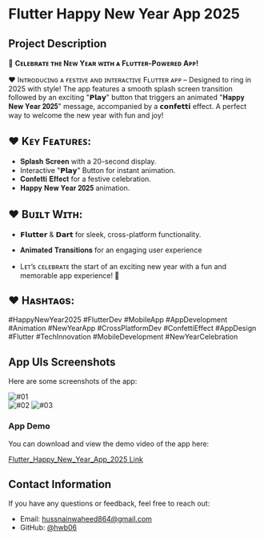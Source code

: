 # Flutter Happy New Year App 2025
 
## **Project Description**
🎉 **Cᴇʟᴇʙʀᴀᴛᴇ ᴛʜᴇ Nᴇᴡ Yᴇᴀʀ ᴡɪᴛʜ ᴀ Fʟᴜᴛᴛᴇʀ-Pᴏᴡᴇʀᴇᴅ Aᴘᴘ!**

♥ Iɴᴛʀᴏᴅᴜᴄɪɴɢ ᴀ ғᴇsᴛɪᴠᴇ ᴀɴᴅ ɪɴᴛᴇʀᴀᴄᴛɪᴠᴇ Fʟᴜᴛᴛᴇʀ ᴀᴘᴘ – Designed to ring in 2025 with style! The app features a smooth splash screen transition followed by an exciting "𝗣𝗹𝗮𝘆" button that triggers an animated "𝐇𝐚𝐩𝐩𝐲 𝐍𝐞𝐰 𝐘𝐞𝐚𝐫 𝟐𝟎𝟐𝟓" message, accompanied by a 𝗰𝗼𝗻𝗳𝗲𝘁𝘁𝗶 effect. A perfect way to welcome the new year with fun and joy!

## ♥ **Kᴇʏ Fᴇᴀᴛᴜʀᴇꜱ**:
- 𝐒𝐩𝐥𝐚𝐬𝐡 𝐒𝐜𝐫𝐞𝐞𝐧 with a 20-second display.
- Interactive "𝗣𝗹𝗮𝘆" Button for instant animation.
- 𝐂𝐨𝐧𝐟𝐞𝐭𝐭𝐢 𝐄𝐟𝐟𝐞𝐜𝐭 for a festive celebration.
- 𝐇𝐚𝐩𝐩𝐲 𝐍𝐞𝐰 𝐘𝐞𝐚𝐫 𝟐𝟎𝟐𝟓 animation.

## ♥ **Bᴜɪʟᴛ Wɪᴛʜ**:
- 𝗙𝗹𝘂𝘁𝘁𝗲𝗿 & 𝗗𝗮𝗿𝘁 for sleek, cross-platform functionality. 
- 𝐀𝐧𝐢𝐦𝐚𝐭𝐞𝐝 𝐓𝐫𝐚𝐧𝐬𝐢𝐭𝐢𝐨𝐧𝐬 for an engaging user experience

- Lᴇᴛ’s ᴄᴇʟᴇʙʀᴀᴛᴇ the start of an exciting new year with a fun and memorable app experience! 🌟

## ♥ **Hᴀsʜᴛᴀɢs**:
#HappyNewYear2025 #FlutterDev #MobileApp #AppDevelopment #Animation #NewYearApp #CrossPlatformDev #ConfettiEffect #AppDesign #Flutter #TechInnovation #MobileDevelopment #NewYearCelebration

## **App UIs Screenshots**
Here are some screenshots of the app:

![#01](https://github.com/hwb06/Happy-New-Year-2025/blob/main/App%20UI_Screens/01.png)  
![#02](https://github.com/hwb06/Happy-New-Year-2025/blob/main/App%20UI_Screens/02.png)
![#03](https://github.com/hwb06/Happy-New-Year-2025/blob/main/App%20UI_Screens/03.png) 

### **App Demo**
You can download and view the demo video of the app here:

[Flutter_Happy_New_Year_App_2025 Link](https://www.dropbox.com/scl/fi/0dqq821aq57kopm1g0hcb/App-Reel.mp4?rlkey=dhulq2yc6rvr5xv7wlysefczy&st=9tnejcrk&dl=0)

## **Contact Information**
If you have any questions or feedback, feel free to reach out:

- Email: hussnainwaheed864@gmail.com
- GitHub: [@hwb06](https://github.com/hwb06)
